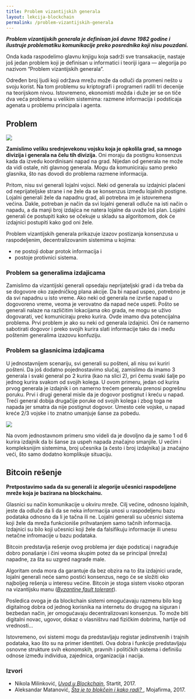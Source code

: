```yaml
---
title: Problem vizantijskih generala
layout: lekcija-blockchain
permalink: /problem-vizantijskih-generala
---
```


***Problem vizantijskih generala je definisan još davne 1982 godine i ilustruje problematiku komunikacije preko posrednika koji nisu pouzdani.***

Onda kada raspodelimo glavnu knjigu koja sadrži sve transakacije, nastaje još jedan problem koji je definisan u informatici i teoriji igara — alegorija po nazivom “Problem vizantijskih generala”.

Određen broj ljudi koji održava mrežu može da odluči da promeni nešto u svoju korist. Na tom problemu su kriptografi i programeri radili tri decenije na teorijskom nivou. Istovremeno, ekonomisti možda i duže jer se on tiče dva veća problema u velikim sistemima: razmene informacija i podsticaja agenata u problemu principala i agenta.

## Problem

![](https://www.mojafirma.rs/wp-content/uploads/2017/12/napad.jpg)

**Zamislimo veliku srednjevekonu vojsku koja je opkolila grad, sa mnogo divizija i generala na čelu tih divizija.** Oni moraju da postignu konsenzus kada da izvedu koordinisani napad na grad. Nijedan od generala ne može da vidi ostale, niti glavnog generala. Mogu da komuniciraju samo preko glasnika, što nas dovodi do problema razmene informacija.

Pritom, nisu svi generali lojalni vojsci. Neki od generala su izdajnici plaćeni od neprijateljske strane i ne žele da se konsenzus između lojalnih postigne. Lojalni generali žele da napadnu grad, ali potrebna im je istovremena većina. Dakle, potreban je način da svi lojalni generali odluče na isti način o napadu, a da manji broj izdajica ne natera lojalne da uvaže loš plan. Lojalni generali će postupiti kako se očekuje u skladu sa algoritomom, dok će izdajnici postupiti kako god oni žele.

Problem vizantijskih generala prikazuje izazov postizanja konsenzusa u raspodeljenim, decentralizovanim sistemima u kojima:

- ne postoji dobar protok informacija i
- postoje protivnici sistema.

### Problem sa generalima izdajicama

Zamislimo da vizantijski generali opsedaju neprijateljski grad i da treba da se dogovore oko zajedničkog plana akcije. Da bi napad uspeo, potrebno je da svi napadnu u isto vreme. Ako neki od generala ne izvrše napad u dogovoreno vreme, veoma je verovatno da napad neće uspeti. Pošto se generali nalaze na različitim lokacijama oko grada, ne mogu se uživo dogovarati, već komuniciraju preko kurira. Ovde imamo dva potencijalna problema. Prvi problem je ako su neki od generala izdajnici. Oni će namerno sabotirati dogovor i preko svojih kurira slati informacije tako da i među poštenim generalima izazovu konfuziju.

### Problem sa glasnicima izdajicama

U jednostavnijem scenariju, svi generali su pošteni, ali nisu svi kuriri pošteni. Da još dodatno pojednostavimo slučaj, zamislimo da imamo 3 generala i svaki general po 2 kurira (kao na slici 2), pri čemu svaki šalje po jednog kurira svakom od svojih kolega. U ovom primeru, jedan od kurira prvog generala je izdajnik i on namerno trećem generalu prenosi pogrešnu poruku. Prvi i drugi general misle da je dogovor postignut i kreću u napad. Treći general dobija drugačije poruke od svojih kolega i zbog toga ne napada jer smatra da nije postignut dogovor. Umesto cele vojske, u napad kreće 2/3 vojske i to znatno umanjuje šanse za pobedu.

![](https://www.mojafirma.rs/wp-content/uploads/2017/12/generali.jpg)

Na ovom jednostavnom primeru smo videli da je dovoljno da je samo 1 od 6 kurira izdajnik da bi šanse za uspeh napada značajno smanjile. U većim i kompleksnijim sistemima, broj učesnika (a često i broj izdajnika) ja značajno veći, što samo dodatno komplikuje situaciju.

## Bitcoin rešenje

**Pretpostavimo sada da su generali iz alegorije učesnici raspodeljene mreže koja je bazirana na blockchainu.**

Glasnici su način komunikacije u okviru mreže. Cilj većine, odnosno lojalnih, jeste da odluče da li da se neka informacija unosi u raspodeljenu bazu podataka odnosno da li je tačna ili ne. Lojalni generali su učesnici sistema koji žele da mreža funkcioniše prihvatanjem samo tačnih informacija. Izdajnici su bilo koji učesnici koji žele da falsifikuju informacije ili unesu netačne infromacije u bazu podataka.

Bitcoin predstavlja rešenje ovog problema jer daje podsticaj i nagrađuje dobro ponašanje i čini veoma skupim potez da se principal (mreža) napadne, za šta su uzgred nagrade male.

Algoritam onda mora da garantuje da bez obzira na to šta izdajnici urade, lojalni generali neće samo postići konsenzus, nego će se složiti oko najboljeg rešenja u interesu većine. Bitcoin je stoga sistem visoko otporan na vizantijsku manu (*[Byzantine fault tolerant](https://en.wikipedia.org/wiki/Byzantine_fault_tolerance)*).

Posledica ovoga je da blockchain sistemi omogućavaju razmenu bilo kog digitalnog dobra od jednog korisnika na internetu do drugog na siguran i bezbedan način, jer omogućavaju decentralizovani konsenzus. To može biti digitalni novac, ugovor, dokaz o vlasništvu nad fizičkim dobrima, hartije od vrednosti…

Istovremeno, ovi sistemi mogu da predstavljaju registar jedinstvenih i trajnih podataka, kao što su na primer identiteti. Ova dobra i funkcije predstavljaju osnovne strukture svih ekonomskih, pravnih i političkih sistema i definišu odnose između individua, zajednica, organizacija i nacija.


### Izvori
- Nikola Milinković, *[Uvod u Blockchain](https://startit.rs/uvod-u-blockchain/)*, Startit, 2017.
- Aleksandar Matanović, *[Šta je to blokčein i kako radi? ](https://www.mojafirma.rs/magazin/sta-je-to-blokcein-blockchain-i-kako-radi/)*, Mojafirma, 2017.
